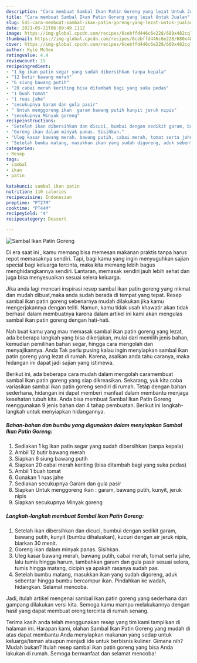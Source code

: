 ```yaml
---
description: "Cara membuat Sambal Ikan Patin Goreng yang lezat Untuk Jualan"
title: "Cara membuat Sambal Ikan Patin Goreng yang lezat Untuk Jualan"
slug: 545-cara-membuat-sambal-ikan-patin-goreng-yang-lezat-untuk-jualan
date: 2021-05-21T06:09:49.111Z
image: https://img-global.cpcdn.com/recipes/6cebffd446c6e228/680x482cq70/sambal-ikan-patin-goreng-foto-resep-utama.jpg
thumbnail: https://img-global.cpcdn.com/recipes/6cebffd446c6e228/680x482cq70/sambal-ikan-patin-goreng-foto-resep-utama.jpg
cover: https://img-global.cpcdn.com/recipes/6cebffd446c6e228/680x482cq70/sambal-ikan-patin-goreng-foto-resep-utama.jpg
author: Kyle McGee
ratingvalue: 4.4
reviewcount: 15
recipeingredient:
- "1 kg ikan patin segar yang sudah dibersihkan tanpa kepala"
- "12 butir bawang merah"
- "6 siung bawang putih"
- "20 cabai merah keriting bisa ditambah bagi yang suka pedas"
- "1 buah tomat"
- "1 ruas jahe"
- "secukupnya Garam dan gula pasir"
- " Untuk menggoreng ikan  garam bawang putih kunyit jeruk nipis"
- "secukupnya Minyak goreng"
recipeinstructions:
- "Setelah ikan dibersihkan dan dicuci, bumbui dengan sedikit garam, bawang putih, kunyit (bumbu dihaluskan), kucuri dengan air jeruk nipis, biarkan 30 menit."
- "Goreng ikan dalam minyak panas. Sisihkan."
- "Uleg kasar bawang merah, bawang putih, cabai merah, tomat serta jahe, lalu tumis hingga harum, tambahkan garam dan gula pasir sesuai selera, tumis hingga matang, cicipin ya apakah rasanya sudah pas."
- "Setelah bumbu matang, masukkan ikan yang sudah digoreng, aduk sebentar hingga bumbu bercampur ikan. Pindahkan ke wadah, hidangkan. Selamat mencoba."
categories:
- Resep
tags:
- sambal
- ikan
- patin

katakunci: sambal ikan patin 
nutrition: 110 calories
recipecuisine: Indonesian
preptime: "PT27M"
cooktime: "PT44M"
recipeyield: "4"
recipecategory: Dessert

---
```



![Sambal Ikan Patin Goreng](https://img-global.cpcdn.com/recipes/6cebffd446c6e228/680x482cq70/sambal-ikan-patin-goreng-foto-resep-utama.jpg)

Di era  saat ini , kamu memang bisa memesan makanan praktis tanpa harus repot memasaknya sendiri. Tapi, bagi kamu yang ingin menyuguhkan sajian special bagi keluarga tercinta, maka kita memang lebih bagus menghidangkannya sendiri. Lantaran, memasak sendiri jauh lebih sehat dan juga bisa menyesuaikan sesuai selera keluarga.

Jika anda lagi mencari inspirasi resep sambal ikan patin goreng yang nikmat dan mudah dibuat,maka anda sudah berada di tempat yang tepat. Resep sambal ikan patin goreng  sebenarnya mudah dilakukan jika kamu mengerjakannya dengan teliti. Namun, kamu tidak usah khawatir akan tidak berhasil dalam membuatnya 
karena dalam artikel ini kami akan mengulas sambal ikan patin goreng dengan hati-hati.  



Nah buat kamu yang mau memasak sambal ikan patin goreng yang lezat, ada beberapa langkah yang bisa dikerjakan, mulai dari memilih jenis bahan, kemudian pemilihan bahan segar, hingga cara mengolah dan menyajikannya. Anda Tak perlu pusing kalau ingin menyiapkan sambal ikan patin goreng yang lezat di rumah. Karena, asalkan anda  tahu caranya, maka hidangan ini dapat jadi sajian yang istimewa.

Berikut ini, ada beberapa cara mudah dalam mengolah caramembuat sambal ikan patin goreng yang siap dikreasikan. Sekarang, yuk kita coba variasikan sambal ikan patin goreng sendiri di rumah. Tetap dengan bahan sederhana, hidangan ini dapat memberi manfaat dalam membantu menjaga kesehatan tubuh kita. Anda bisa membuat Sambal Ikan Patin Goreng menggunakan 9 jenis bahan dan 4 tahap pembuatan. Berikut ini langkah-langkah untuk menyiapkan hidangannya.

<!--inarticleads1-->

##### Bahan-bahan dan bumbu yang digunakan dalam menyiapkan Sambal Ikan Patin Goreng:

1. Sediakan 1 kg ikan patin segar yang sudah dibersihkan (tanpa kepala)
1. Ambil 12 butir bawang merah
1. Siapkan 6 siung bawang putih
1. Siapkan 20 cabai merah keriting (bisa ditambah bagi yang suka pedas)
1. Ambil 1 buah tomat
1. Gunakan 1 ruas jahe
1. Sediakan secukupnya Garam dan gula pasir
1. Siapkan  Untuk menggoreng ikan : garam, bawang putih, kunyit, jeruk nipis
1. Siapkan secukupnya Minyak goreng




<!--inarticleads2-->

##### Langkah-langkah membuat Sambal Ikan Patin Goreng:

1. Setelah ikan dibersihkan dan dicuci, bumbui dengan sedikit garam, bawang putih, kunyit (bumbu dihaluskan), kucuri dengan air jeruk nipis, biarkan 30 menit.
1. Goreng ikan dalam minyak panas. Sisihkan.
1. Uleg kasar bawang merah, bawang putih, cabai merah, tomat serta jahe, lalu tumis hingga harum, tambahkan garam dan gula pasir sesuai selera, tumis hingga matang, cicipin ya apakah rasanya sudah pas.
1. Setelah bumbu matang, masukkan ikan yang sudah digoreng, aduk sebentar hingga bumbu bercampur ikan. Pindahkan ke wadah, hidangkan. Selamat mencoba.




Jadi, itulah artikel mengenai  sambal ikan patin goreng  yang sederhana dan gampang dilakukan versi kita. Semoga kamu mampu melakukannya dengan hasil yang dapat membuat oreng tercinta di rumah senang. 

Terima kasih anda telah menggunakan resep yang tim kami tampilkan di halaman ini. Harapan kami, olahan  Sambal Ikan Patin Goreng yang mudah di atas dapat membantu Anda menyiapkan makanan yang sedap untuk keluarga/teman ataupun menjadi ide untuk berbisnis kuliner. Gimana nih? Mudah bukan? Itulah resep sambal ikan patin goreng yang bisa Anda lakukan di rumah. Semoga bermanfaat dan selamat mencoba!

